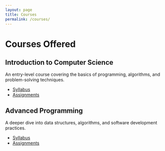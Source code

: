 ```yaml
---
layout: page
title: Courses
permalink: /courses/
---
```


# Courses Offered

## Introduction to Computer Science

An entry-level course covering the basics of programming, algorithms, and problem-solving techniques.

- [Syllabus](/syllabus/introduction-to-computer-science)
- [Assignments](/assignments/introduction-to-computer-science)

## Advanced Programming

A deeper dive into data structures, algorithms, and software development practices.

- [Syllabus](/syllabus/advanced-programming)
- [Assignments](/assignments/advanced-programming)